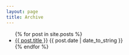 ```yaml
---
layout: page
title: Archive
---
```


<ul>
  {% for post in site.posts %}
    <li>
      <a href="{{ post.url }}">{{ post.title }}</a>
       <span class="post-date">{{ post.date | date_to_string }}</span>
    </li>
  {% endfor %}
</ul>